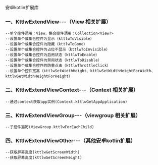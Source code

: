 安卓kotlin扩展库

<h3>一、KttlwExtendView---（View 相关扩展）</h3>

    --单个控件调用：View，集合控件调用：Collection<View?>
    --设置单个或集合控件为显示（kttlwToVisible）
    --设置单个或集合控件为隐藏（kttlwToGone）
    --设置单个或集合控件为占位不显示（kttlwToInvisible）
    --设置单个或集合控件为启用状态（kttlwToEnable）
    --设置单个或集合控件为禁用状态（kttlwToDisable）
    --设置单个或集合控件的防重点击（kttlwThrottleClick）
    --设置单个控件宽高（kttlwSetWidthHeight、kttlwSetWidthHeightForWidth、kttlwSetWidthHeightForHeight）
    
<h3>二、KttlwExtendViewContext---（Context 相关扩展）</h3>

    --通过context获取app实例(Context.kttlwGetAppApplication)
    
<h3>三、KttlwExtendViewGroup---（viewgroup 相关扩展）</h3>

    --子控件遍历(ViewGroup.kttlwForEachChild)
    
<h3>四、KttlwExtendViewOther---（其他安卓kotlin扩展）</h3>

    --获取屏幕宽度(kttlwGetScreenWidth)
    --获取屏幕高度(kttlwGetScreenHeight)
